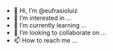 - 👋 Hi, I’m @eufrasioluiz
- 👀 I’m interested in ...
- 🌱 I’m currently learning ...
- 💞️ I’m looking to collaborate on ...
- 📫 How to reach me ...

<!---
eufrasioluiz/eufrasioluiz is a ✨ special ✨ repository because its `README.md` (this file) appears on your GitHub profile.
You can click the Preview link to take a look at your changes.
--->
